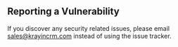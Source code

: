 ## Reporting a Vulnerability

If you discover any security related issues, please email sales@krayincrm.com instead of using the issue tracker.
